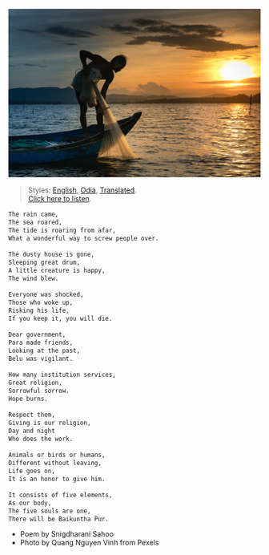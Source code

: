 ![](assets/img/man-on-boat-holding-white-mesh-fishing-net-2131904.jpg)

> Styles: [English](README.md), [Odia](Odia.md), [Translated](Translated.md).<br>
> [Click here to listen](https://soundcloud.com/teachersnigdha/all-are-our-own).

```
The rain came,
The sea roared,
The tide is roaring from afar,
What a wonderful way to screw people over.

The dusty house is gone,
Sleeping great drum,
A little creature is happy,
The wind blew.

Everyone was shocked,
Those who woke up,
Risking his life,
If you keep it, you will die.

Dear government,
Para made friends,
Looking at the past,
Belu was vigilant.

How many institution services,
Great religion,
Sorrowful sorrow.
Hope burns.

Respect them,
Giving is our religion,
Day and night
Who does the work.

Animals or birds or humans,
Different without leaving,
Life goes on,
It is an honor to give him.

It consists of five elements,
As our body,
The five souls are one,
There will be Baikuntha Pur.
```

- Poem by Snigdharani Sahoo
- Photo by Quang Nguyen Vinh from Pexels
